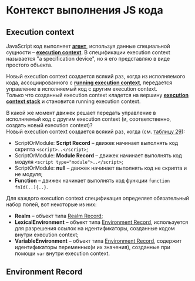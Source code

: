 # Контекст выполнения JS кода

## Execution context

JavaScript код выполняет [**агент**](https://tinyurl.com/2p8ptahb), используя данные специальной сущности – [**execution context**](https://tinyurl.com/se74cyxu). В спецификации execution context называется "a specification device", но я его представляю в виде простого объекта.

Новый execution context создается всякий раз, когда из исполняемого кода, ассоциированного с [**running execution context**](https://tinyurl.com/4fb79dy8), передается управление в исполняемый код с другим execution context.  
Только что созданный execution context кладется на вершину [**execution context stack**](https://tinyurl.com/2p8hxsdn) и становится running execution context.

В какой же момент движек решает передать управление в исполняемый код с другим execution context (и, соответственно, создать новый execution context)?  
Новый execution context создается всякий раз, когда (см. [таблицу 29](https://tinyurl.com/2p96vb7a)):

- ScriptOrModule: **Script Record** – движек начинает выполнять код скрипта `<script>..</script>`;
- ScriptOrModule: **Module Record** – движек начинает выполнять код модуля `<script type="module">..</script>`;
- ScriptOrModule: **null** – движек начинает выполнять код не скрипта и не модуля;
- **Function** – движек начинает выполнять код функции `function fnId(..){..}`.

Для каждого execution context спецификация определяет обязательный набор полей, вот некоторые из них:

- **Realm** – объект типа [Realm Record](https://tinyurl.com/2p9ynr9p);
- **LexicalEnvironment** – объект типа [Environment Record](https://tinyurl.com/ycncua2r), используется для разрешения ссылок на идентификаторы, созданные кодом внутри execution context;
- **VariableEnvironment** – объект типа [Environment Record](https://tinyurl.com/ycncua2r), содержит идентификаторы переменных(и их значения), созданные при помощи `var` внутри execution context.

## Environment Record
